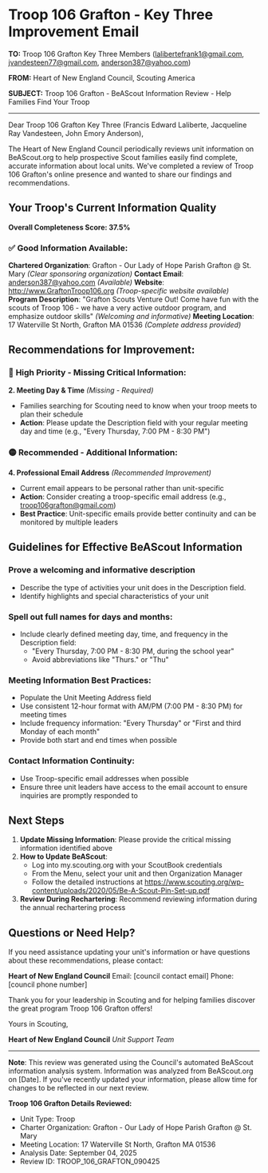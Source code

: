 # Troop 106 Grafton - Key Three Improvement Email

**TO:** Troop 106 Grafton Key Three Members (lalibertefrank1@gmail.com, jvandesteen77@gmail.com, anderson387@yahoo.com)

**FROM:** Heart of New England Council, Scouting America

**SUBJECT:** Troop 106 Grafton - BeAScout Information Review - Help Families Find Your Troop

---

Dear Troop 106 Grafton Key Three (Francis Edward Laliberte, Jacqueline Ray Vandesteen, John Emory Anderson),

The Heart of New England Council periodically reviews unit information on BeAScout.org to help prospective Scout families easily find complete, accurate information about local units. We've completed a review of Troop 106 Grafton's online presence and wanted to share our findings and recommendations.

## Your Troop's Current Information Quality

**Overall Completeness Score: 37.5%**

### ✅ **Good Information Available:**
**Chartered Organization**: Grafton - Our Lady of Hope Parish Grafton @ St. Mary *(Clear sponsoring organization)*
**Contact Email**: anderson387@yahoo.com *(Available)*
**Website**: http://www.GraftonTroop106.org *(Troop-specific website available)*
**Program Description**: "Grafton Scouts Venture Out! Come have fun with the scouts of Troop 106 - we have a very active outdoor program, and emphasize outdoor skills" *(Welcoming and informative)*
**Meeting Location**: 17 Waterville St North, Grafton MA 01536 *(Complete address provided)*

## Recommendations for Improvement:

### 🔴 **High Priority - Missing Critical Information:**

**2. Meeting Day & Time** *(Missing - Required)*
- Families searching for Scouting need to know when your troop meets to plan their schedule
- **Action**: Please update the Description field with your regular meeting day and time (e.g., "Every Thursday, 7:00 PM - 8:30 PM")

### 🟡 **Recommended - Additional Information:**

**4. Professional Email Address** *(Recommended Improvement)*
- Current email appears to be personal rather than unit-specific
- **Action**: Consider creating a troop-specific email address (e.g., troop106grafton@gmail.com)
- **Best Practice**: Unit-specific emails provide better continuity and can be monitored by multiple leaders

## Guidelines for Effective BeAScout Information

### **Prove a welcoming and informative description**
- Describe the type of activities your unit does in the Description field.
- Identify highlights and special characteristics of your unit

### **Spell out full names for days and months:**
- Include clearly defined meeting day, time, and frequency in the Description field:
  - "Every Thursday, 7:00 PM - 8:30 PM, during the school year"
  - Avoid abbreviations like "Thurs." or "Thu"

### **Meeting Information Best Practices:**
- Populate the Unit Meeting Address field
- Use consistent 12-hour format with AM/PM (7:00 PM - 8:30 PM) for meeting times
- Include frequency information: "Every Thursday" or "First and third Monday of each month"
- Provide both start and end times when possible

### **Contact Information Continuity:**
- Use Troop-specific email addresses when possible
- Ensure three unit leaders have access to the email account to ensure inquiries are promptly responded to

## Next Steps

1. **Update Missing Information**: Please provide the critical missing information identified above
2. **How to Update BeAScout**: 
   - Log into my.scouting.org with your ScoutBook credentials
   - From the Menu, select your unit and then Organization Manager
   - Follow the detailed instructions at
     https://www.scouting.org/wp-content/uploads/2020/05/Be-A-Scout-Pin-Set-up.pdf
3. **Review During Rechartering**: Recommend reviewing information during the annual rechartering process

## Questions or Need Help?

If you need assistance updating your unit's information or have questions about these recommendations, please contact:

**Heart of New England Council**
Email: [council contact email]
Phone: [council phone number]

Thank you for your leadership in Scouting and for helping families discover the great program Troop 106 Grafton offers!

Yours in Scouting,

**Heart of New England Council**
*Unit Support Team*

---

**Note**: This review was generated using the Council's automated BeAScout information analysis system. Information was analyzed from BeAScout.org on [Date]. If you've recently updated your information, please allow time for changes to be reflected in our next review.

**Troop 106 Grafton Details Reviewed:**
- Unit Type: Troop
- Charter Organization: Grafton - Our Lady of Hope Parish Grafton @ St. Mary
- Meeting Location: 17 Waterville St North, Grafton MA 01536
- Analysis Date: September 04, 2025
- Review ID: TROOP_106_GRAFTON_090425
